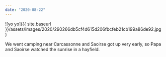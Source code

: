 ```yaml
---
date: "2020-08-22"
---
```


![yo yo]({{ site.baseurl }}/assets/images/2020/290266db5cf4d615d206fbcfeb21cb199a86de92.jpg)

We went camping near Carcassonne and Saoirse got up very early, so Papa and Saoirse watched the sunrise in a hayfield.
